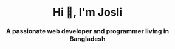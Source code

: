 <h1 align="center">Hi 👋, I'm Josli</h1>
<h3 align="center">A passionate web developer and programmer living in Bangladesh</h3>